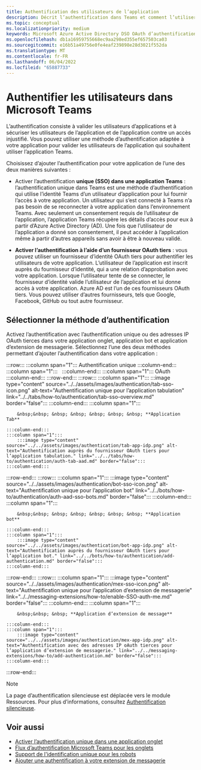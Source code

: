 ```yaml
---
title: Authentification des utilisateurs de l’application
description: Décrit l’authentification dans Teams et comment l’utiliser dans les applications
ms.topic: conceptual
ms.localizationpriority: medium
keywords: Microsoft Azure Active Directory DSO OAuth d’authentification teams (Azure AD)
ms.openlocfilehash: db1a16959755668ec9aa298ed355ef657503ca03
ms.sourcegitcommit: e16b51a49756e0fe4eaf239898e28d3021f552da
ms.translationtype: MT
ms.contentlocale: fr-FR
ms.lasthandoff: 06/04/2022
ms.locfileid: "65887733"
---
```

# <a name="authenticate-users-in-microsoft-teams"></a>Authentifier les utilisateurs dans Microsoft Teams

L’authentification consiste à valider les utilisateurs d’applications et à sécuriser les utilisateurs de l’application et de l’application contre un accès injustifié. Vous pouvez utiliser une méthode d’authentification adaptée à votre application pour valider les utilisateurs de l’application qui souhaitent utiliser l’application Teams.

Choisissez d’ajouter l’authentification pour votre application de l’une des deux manières suivantes :

- Activer l’authentification **unique (SSO) dans une application Teams** : l’authentification unique dans Teams est une méthode d’authentification qui utilise l’identité Teams d’un utilisateur d’application pour lui fournir l’accès à votre application. Un utilisateur qui s’est connecté à Teams n’a pas besoin de se reconnecter à votre application dans l’environnement Teams. Avec seulement un consentement requis de l’utilisateur de l’application, l’application Teams récupère les détails d’accès pour eux à partir d’Azure Active Directory (AD). Une fois que l’utilisateur de l’application a donné son consentement, il peut accéder à l’application même à partir d’autres appareils sans avoir à être à nouveau validé.

- **Activer l’authentification à l’aide d’un fournisseur OAuth tiers** : vous pouvez utiliser un fournisseur d’identité OAuth tiers pour authentifier les utilisateurs de votre application. L’utilisateur de l’application est inscrit auprès du fournisseur d’identité, qui a une relation d’approbation avec votre application. Lorsque l’utilisateur tente de se connecter, le fournisseur d’identité valide l’utilisateur de l’application et lui donne accès à votre application. Azure AD est l’un de ces fournisseurs OAuth tiers. Vous pouvez utiliser d’autres fournisseurs, tels que Google, Facebook, GitHub ou tout autre fournisseur.

## <a name="select-authentication-method"></a>Sélectionner la méthode d’authentification

Activez l’authentification avec l’authentification unique ou des adresses IP OAuth tierces dans votre application onglet, application bot et application d’extension de messagerie. Sélectionnez l’une des deux méthodes permettant d’ajouter l’authentification dans votre application :

:::row:::
    :::column span="1":::
        Authentification unique
    :::column-end:::
    :::column span="1":::
        &nbsp;
    :::column-end:::
    :::column span="1":::
        OAuth
    :::column-end:::
:::row-end:::
:::row:::
    :::column span="1":::
        :::image type="content" source="../../assets/images/authentication/tab-sso-icon.png" alt-text="Authentification unique pour l’application tabulation" link="../../tabs/how-to/authentication/tab-sso-overview.md" border="false":::
    :::column-end:::
    :::column span="1":::
        <br>

        &nbsp;&nbsp; &nbsp; &nbsp; &nbsp; &nbsp; &nbsp; **Application Tab**  
        
    :::column-end:::
    :::column span="1":::
        :::image type="content" source="../../assets/images/authentication/tab-app-idp.png" alt-text="Authentification auprès du fournisseur OAuth tiers pour l’application tabulation." link="../../tabs/how-to/authentication/auth-tab-aad.md" border="false":::
    :::column-end:::
:::row-end:::
:::row:::
    :::column span="1":::
        :::image type="content" source="../../assets/images/authentication/bot-sso-icon.png" alt-text="Authentification unique pour l’application bot" link="../../bots/how-to/authentication/auth-aad-sso-bots.md" border="false":::
    :::column-end:::
    :::column span="1":::
        <br>

        &nbsp;&nbsp; &nbsp; &nbsp; &nbsp; &nbsp; &nbsp; **Application bot**
        
    :::column-end:::
    :::column span="1":::
        :::image type="content" source="../../assets/images/authentication/bot-app-idp.png" alt-text="Authentification auprès du fournisseur OAuth tiers pour l’application bot." link="../../bots/how-to/authentication/add-authentication.md" border="false":::
    :::column-end:::
:::row-end:::
:::row:::
    :::column span="1":::
        :::image type="content" source="../../assets/images/authentication/mex-sso-icon.png" alt-text="Authentification unique pour l’application d’extension de messagerie" link="../../messaging-extensions/how-to/enable-SSO-auth-me.md" border="false":::
    :::column-end:::
    :::column span="1":::
        <br>

        &nbsp;&nbsp; &nbsp; **Application d’extension de message**
        
    :::column-end:::
    :::column span="1":::
        :::image type="content" source="../../assets/images/authentication/mex-app-idp.png" alt-text="Authentification avec des adresses IP oAuth tierces pour l’application d’extension de messagerie." link="../../messaging-extensions/how-to/add-authentication.md" border="false":::
    :::column-end:::
:::row-end:::

> [!NOTE]
> La page d’authentification silencieuse est déplacée vers le module Ressources. Pour plus d’informations, consultez [Authentification silencieuse](../../tabs/how-to/authentication/auth-silent-aad.md).

## <a name="see-also"></a>Voir aussi

- [Activer l’authentification unique dans une application onglet](../../tabs/how-to/authentication/tab-sso-overview.md)
- [Flux d’authentification Microsoft Teams pour les onglets](~/tabs/how-to/authentication/auth-flow-tab.md)
- [Support de l'identification unique pour les robots](~/bots/how-to/authentication/auth-aad-sso-bots.md)
- [Ajouter une authentification à votre extension de messagerie](~/messaging-extensions/how-to/add-authentication.md)
